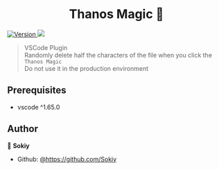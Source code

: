 <h1 align="center">Thanos Magic 👋</h1>
<p>
  <a href="https://www.npmjs.com/package/thanos" target="_blank">
    <img alt="Version" src="https://img.shields.io/npm/v/thanos.svg">
  </a>
  <img src="https://img.shields.io/badge/vscode-%5E1.65.0-blue.svg" />
</p>

> VSCode Plugin  
> Randomly delete half the characters of the file when you click the `Thanos Magic`  
> Do not use it in the production environment

## Prerequisites

- vscode ^1.65.0


## Author

👤 **Sokiy**

* Github: [@https:\/\/github.com\/Sokiy](https://github.com/https:\/\/github.com\/Sokiy)
